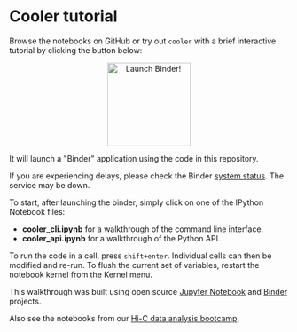 # Cooler tutorial

Browse the notebooks on GitHub or try out `cooler` with a brief interactive tutorial by clicking the button below: 

<p align="center">
<a href="http://mybinder.org:/repo/mirnylab/cooler-binder" target="_blank">
	<img width="150px" src="http://mybinder.org/badge.svg" alt="Launch Binder!">
</a>
</p>

It will launch a "Binder" application using the code in this repository.

If you are experiencing delays, please check the Binder <a href="http://mybinder.org/status" target="_blank">system status</a>. The service may be down.

To start, after launching the binder, simply click on one of the IPython Notebook files:

- **cooler_cli.ipynb** for a walkthrough of the command line interface.
- **cooler_api.ipynb** for a walkthrough of the Python API.

To run the code in a cell, press `shift+enter`. Individual cells can then be modified and re-run. To flush the current set of variables, restart the notebook kernel from the Kernel menu.

This walkthrough was built using open source [Jupyter Notebook](http://jupyter.org/) and [Binder](http://mybinder.org/) projects.

Also see the notebooks from our [Hi-C data analysis bootcamp](https://github.com/hms-dbmi/hic-data-analysis-bootcamp).
